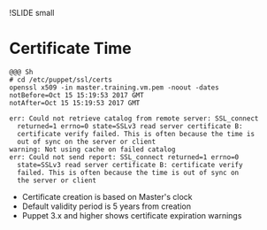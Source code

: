 !SLIDE small
# Certificate Time

    @@@ Sh
    # cd /etc/puppet/ssl/certs
    openssl x509 -in master.training.vm.pem -noout -dates
    notBefore=Oct 15 15:19:53 2017 GMT
    notAfter=Oct 15 15:19:53 2017 GMT

    err: Could not retrieve catalog from remote server: SSL_connect
      returned=1 errno=0 state=SSLv3 read server certificate B: 
      certificate verify failed. This is often because the time is 
      out of sync on the server or client
    warning: Not using cache on failed catalog
    err: Could not send report: SSL_connect returned=1 errno=0 
      state=SSLv3 read server certificate B: certificate verify 
      failed. This is often because the time is out of sync on 
      the server or client

* Certificate creation is based on Master's clock
* Default validity period is 5 years from creation
* Puppet 3.x and higher shows certificate expiration warnings
